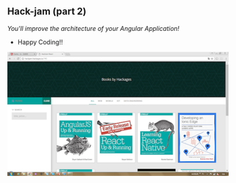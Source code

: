 ## Hack-jam (part 2)

*You'll improve the architecture of your Angular Application!*

- Happy Coding!!

![logo](images/part1/result.png)

